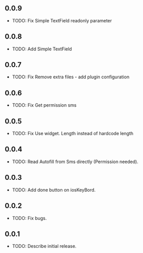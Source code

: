 ## 0.0.9

* TODO: Fix Simple TextField readonly parameter

## 0.0.8

* TODO: Add Simple TextField

## 0.0.7

* TODO: Fix Remove extra files - add plugin configuration

## 0.0.6

* TODO: Fix Get permission sms

## 0.0.5

* TODO: Fix Use widget. Length instead of hardcode length

## 0.0.4

* TODO: Read Autofill from Sms directly (Permission needed).

## 0.0.3

* TODO: Add done button on iosKeyBord.

## 0.0.2

* TODO: Fix bugs.

## 0.0.1

* TODO: Describe initial release.
